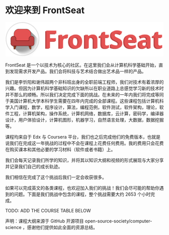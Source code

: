 欢迎来到 FrontSeat
==================

![](./resources/logo.png)

FrontSeat
是一个以技术为核心的社区。在这里我们会从计算机科学基础开始，直到发现需求开发产品。我们会将科技与艺术结合做出艺术品一样的产品。

我们是李忻阳和谢伟超两个非科班出身的全职前端工程师，我们对技术有着浓厚的兴趣。但因为计算机科学基础知识的欠缺所以在职业道路上总感觉学习新的技术时并不那么的顺畅。所以我们决定完成下面的挑战。在未来的一年内我们将完成等同于美国计算机大学本科学生需要在四年内完成的全部课程。这些课程包括计算机科学入门课程，数学，程序设计，算法，编程范例，软件测试，软件架构，理论，软件工程，计算机架构，操作系统，计算机网络，数据库，云计算，密码学，编译器设计，用户体验设计，计算机图形，机器学习，自然语言处理，大数据，数据挖掘等。

课程均来自于 Edx 与 Coursera
平台，我们也之后完成他们的免费版本，也就是说我们在完成这一年挑战的过程中不会在课程上花费任何费用。我的费用只会花费在购买课本和其他必要的学习材料（软件或者书籍）上。

我们会每天记录我们所学的知识，并将其以知识大纲和视频的形式展现与大家分享并记录我们自己的成长轨迹。

我们相信在完成了这个挑战后我们一定会收获很多。

如果可以完成英文的各类课程，也欢迎加入我们的挑战！我们会尽可能的帮助你遇到的问题。下面是我们挑战中包含的课程，整个挑战需要大约
2653 个小时完成。

TODO: ADD THE COURSE TABLE BELOW

声明：课程大纲来源于 GitHub 开源项目
open-source-society/computer-science ，感谢他们提供如此全面的资源总结。
